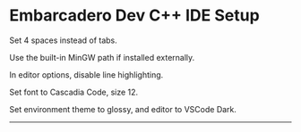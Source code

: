 # Embarcadero Dev C++ IDE Setup

Set 4 spaces instead of tabs.

Use the built-in MinGW path if installed externally.

In editor options, disable line highlighting.

Set font to Cascadia Code, size 12.

Set environment theme to glossy, and editor to VSCode Dark.

***
